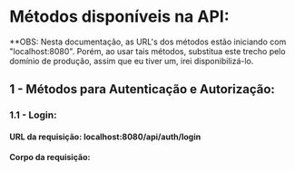 # Métodos disponíveis na API:
**OBS: Nesta documentação, as URL's dos métodos estão iniciando com "localhost:8080". Porém, 
ao usar tais métodos, substitua este trecho pelo domínio de produção, assim que eu tiver um, irei disponibilizá-lo.

## 1 - Métodos para Autenticação e Autorização:

### 1.1 - Login:

#### URL da requisição: localhost:8080/api/auth/login
#### Corpo da requisição: